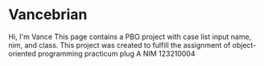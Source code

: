 # Vancebrian
Hi, I'm Vance This page contains a PBO project with case list input name, nim, and class.  This project was created to fulfill the assignment of object-oriented programming practicum plug A NIM 123210004
